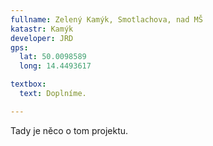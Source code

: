 ```yaml
---
fullname: Zelený Kamýk, Smotlachova, nad MŠ
katastr: Kamýk
developer: JRD
gps:
  lat: 50.0098589
  long: 14.4493617

textbox:
  text: Doplníme.

---
```


Tady je něco o tom projektu.